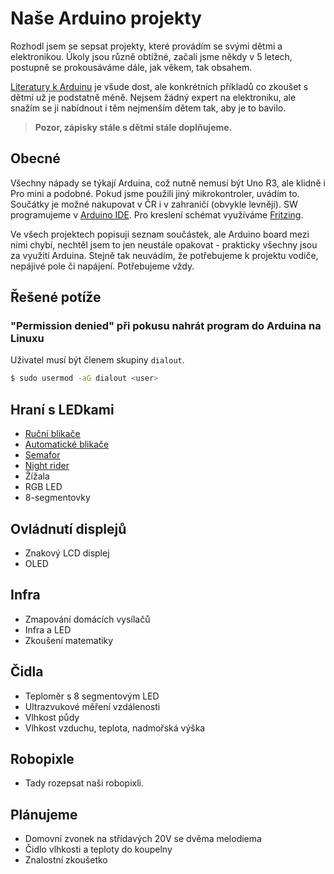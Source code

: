# Naše Arduino projekty
Rozhodl jsem se sepsat projekty, které provádím se svými dětmi a elektronikou. Úkoly jsou různě obtížné, začali jsme někdy v 5 letech, postupně se prokousáváme dále, jak věkem, tak obsahem.

[Literatury k Arduinu](https://arduino.cz/tag/ebook/) je všude dost, ale konkrétních příkladů co zkoušet s dětmi už je podstatně méně. Nejsem žádný expert na elektroniku, ale snažím se ji nabídnout i těm nejmenším dětem tak, aby je to bavilo.

> **Pozor, zápisky stále s dětmi stále doplňujeme.**

## Obecné 
Všechny nápady se týkají Arduina, což nutně nemusí být Uno R3, ale klidně i Pro mini a podobné. Pokud jsme použili jiný mikrokontroler, uvádím to. Součátky je možné nakupovat v ČR i v zahraničí (obvykle levněji). SW programujeme v [Arduino IDE](https://www.arduino.cc/en/main/software). Pro kreslení schémat využíváme [Fritzing](http://fritzing.org).

Ve všech projektech popisuji seznam součástek, ale Arduino board mezi nimi chybí, nechtěl jsem to jen neustále opakovat - prakticky všechny jsou za využití Arduina. Stejně tak neuvádím, že potřebujeme k projektu vodiče, nepájivé pole či napájení. Potřebujeme vždy.

## Řešené potíže
### "Permission denied" při pokusu nahrát program do Arduina na Linuxu
Uživatel musí být členem skupiny `dialout`.
``` bash
$ sudo usermod -aG dialout <user>
```

## Hraní s LEDkami
* [Ruční blikače](rucni_blikace/rucni_blikace.md)
* [Automatické blikače](automaticke_blikace/automaticke_blikace.md)
* [Semafor](semafor/semafor.md)
* [Night rider](night_rider/night_rider.md)
* Žížala
* RGB LED
* 8-segmentovky

## Ovládnutí displejů
* Znakový LCD displej
* OLED

## Infra
* Zmapování domácích vysílačů
* Infra a LED
* Zkoušení matematiky

## Čidla
* Teploměr s 8 segmentovým LED
* Ultrazvukové měření vzdálenosti
* Vlhkost půdy
* Vlhkost vzduchu, teplota, nadmořská výška

## Robopixle
* Tady rozepsat naši robopixli.

## Plánujeme
* Domovní zvonek na střídavých 20V se dvěma melodiema
* Čidlo vlhkosti a teploty do koupelny
* Znalostní zkoušetko

